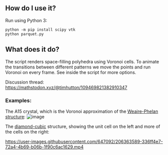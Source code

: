 ## How do I use it? ##

Run using Python 3:
```
python -m pip install scipy vtk
python parquet.py
```

## What does it do? ##

The script renders space-filling polyhedra using Voronoi cells. To animate the transitions between different patterns we move the points and run Voronoi on every frame. See inside the script for more options.

Discussion thread: https://mathstodon.xyz/@timhutton/109469821382910347

### Examples: ###

The A15 crystal, which is the Voronoi approximation of the [Weaire-Phelan structure](https://en.wikipedia.org/wiki/Weaire%E2%80%93Phelan_structure):
![image](https://user-images.githubusercontent.com/647092/206327613-dec7f406-567a-4541-8f94-38f37e842a0c.png)

The [diamond-cubic](https://en.wikipedia.org/wiki/Diamond_cubic) structure, showing the unit cell on the left and more of the cells on the right:

https://user-images.githubusercontent.com/647092/206363589-336ff4e7-72a4-4b69-b06b-1f90c6ac1629.mp4


